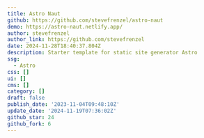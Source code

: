 ```yaml
---
title: Astro Naut
github: https://github.com/stevefrenzel/astro-naut
demo: https://astro-naut.netlify.app/
author: stevefrenzel
author_link: https://github.com/stevefrenzel
date: 2024-11-28T18:40:37.804Z
description: Starter template for static site generator Astro
ssg:
  - Astro
css: []
ui: []
cms: []
category: []
draft: false
publish_date: '2023-11-04T09:48:10Z'
update_date: '2024-11-19T07:36:02Z'
github_star: 24
github_fork: 6
---
```

